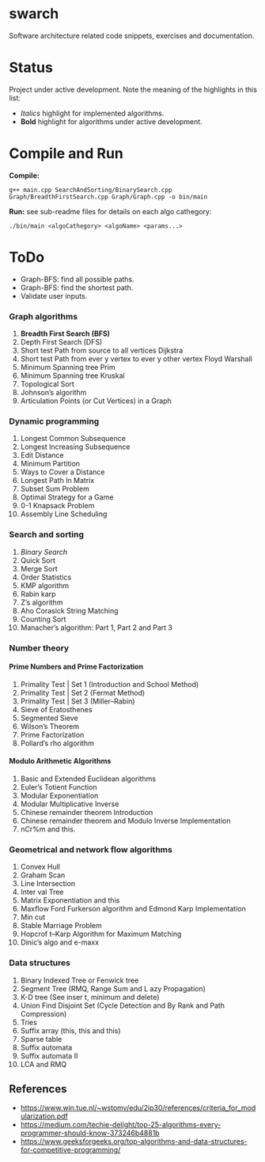 # swarch
Software architecture related code snippets, exercises and documentation.

# Status
Project under active development.
Note the meaning of the highlights in this list:
 - *Italics* highlight for implemented algorithms.
 - **Bold** highlight for algorithms under active development.

# Compile and Run
**Compile:**
```
g++ main.cpp SearchAndSorting/BinarySearch.cpp Graph/BreadthFirstSearch.cpp Graph/Graph.cpp -o bin/main
```
**Run:** see sub-readme files for details on each algo cathegory:
```
./bin/main <algoCathegory> <algoName> <params...>
```

# ToDo
- Graph-BFS: find all possible paths.
- Graph-BFS: find the shortest path.
- Validate user inputs.

### Graph algorithms
1. **Breadth First Search (BFS)**
2. Depth First Search (DFS)
3. Short test Path from source to all vertices Dijkstra
4. Short test Path from ever y vertex to ever y other vertex Floyd Warshall
5. Minimum Spanning tree Prim
6. Minimum Spanning tree Kruskal
7. Topological Sort
8. Johnson’s algorithm
9. Articulation Points (or Cut Vertices) in a Graph

### Dynamic programming
1. Longest Common Subsequence
2. Longest Increasing Subsequence
3. Edit Distance
4. Minimum Partition
5. Ways to Cover a Distance
6. Longest Path In Matrix
7. Subset Sum Problem
8. Optimal Strategy for a Game
9. 0-1 Knapsack Problem
10. Assembly Line Scheduling

### Search and sorting
1. *Binary Search*
2. Quick Sort
3. Merge Sort
4. Order Statistics
5. KMP algorithm
6. Rabin karp
7. Z’s algorithm
8. Aho Corasick String Matching
9. Counting Sort
10. Manacher’s algorithm: Part 1, Part 2 and Part 3

### Number theory
#### Prime Numbers and Prime Factorization
1. Primality Test | Set 1 (Introduction and School Method)
2. Primality Test | Set 2 (Fermat Method)
3. Primality Test | Set 3 (Miller–Rabin)
4. Sieve of Eratosthenes
5. Segmented Sieve
6. Wilson’s Theorem
7. Prime Factorization
8. Pollard’s rho algorithm

#### Modulo Arithmetic Algorithms
1. Basic and Extended Euclidean algorithms
2. Euler’s Totient Function
3. Modular Exponentiation
4. Modular Multiplicative Inverse
5. Chinese remainder theorem Introduction
6. Chinese remainder theorem and Modulo Inverse Implementation
7. nCr%m and this.

### Geometrical and network flow algorithms
1. Convex Hull
2. Graham Scan
3. Line Intersection
4. Inter val Tree
5. Matrix Exponentiation and this
6. Maxflow Ford Furkerson algorithm and Edmond Karp Implementation
7. Min cut
8. Stable Marriage Problem
9. Hopcrof t–Karp Algorithm for Maximum Matching
10. Dinic’s algo and e-maxx

### Data structures
1. Binary Indexed Tree or Fenwick tree
2. Segment Tree (RMQ, Range Sum and L azy Propagation)
3. K-D tree (See inser t, minimum and delete)
4. Union Find Disjoint Set (Cycle Detection and By Rank and Path Compression)
5. Tries
6. Suffix array (this, this and this)
7. Sparse table
8. Suffix automata
9. Suffix automata II
10. LCA and RMQ

## References
* https://www.win.tue.nl/~wstomv/edu/2ip30/references/criteria_for_modularization.pdf
* https://medium.com/techie-delight/top-25-algorithms-every-programmer-should-know-373246b4881b
* https://www.geeksforgeeks.org/top-algorithms-and-data-structures-for-competitive-programming/

